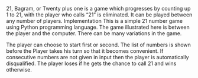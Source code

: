 21, Bagram, or Twenty plus one is a game which progresses by counting up 1 to 21, with the player who calls “21” is eliminated. It can be played between any number of players. Implementation This is a simple 21 number game using Python programming language. The game illustrated here is between the player and the computer. There can be many variations in the game.

The player can choose to start first or second.
The list of numbers is shown before the Player takes his turn so that it becomes convenient.
If consecutive numbers are not given in input then the player is automatically disqualified.
The player loses if he gets the chance to call 21 and wins otherwise.
